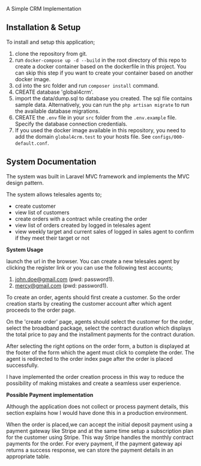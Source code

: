 A Simple CRM Implementation

## Installation & Setup
To install and setup this application; 
1. clone the repository from git.
2. run `docker-compose up -d --build` in the root directory of this repo to create a docker container based on the dockerfile in this project. You can skip this step if you want to create your container based on another docker image.
3. cd into the src folder and run `composer install` command.
4. CREATE database 'global4crm'.
5. import the data/dump.sql to database you created. The sql file contains sample data. Alternatively, you can run the `php artisan migrate` to run the available database migrations.
6. CREATE the `.env` file in your `src` folder from the `.env.example` file. Specify the database connection credentials.
7. If you used the docker image available in this repository, you need to add the domain `global4crm.test` to your hosts file. See `configs/000-default.conf`.
## System Documentation
<p>The system was built in Laravel MVC framework and 
implements the MVC design pattern.</p> 
<p>The system allows telesales agents to; 
<ul>
<li>create customer</li>
<li>view list of customers </li>
<li> create orders with a contract while creating the order</li>
<li> view list of orders created by logged in telesales agent</li>
<li> view weekly target and current sales of logged in sales agent to confirm if they meet their target or not</li>
</ul>

<p><strong>System Usage</strong></p> 
launch the url in the browser. You can create a new telesales agent by clicking 
the register link or you can use the following test accounts;

1. john.doe@gmail.com (pwd: password1).
2. mercy@gmail.com (pwd: password1).

To create an order, agents should first create a customer. So the order creation starts by creating the customer account
after which agent proceeds to the order page. 

On the 'create order' page, agents should select the customer for the order,
select the broadband package, select the contract duration which displays
the total price to pay and the installment payments for the contract duration.

After selecting the right options on the order form, a button is displayed 
at the footer of the form which the agent must click to complete the order.
The agent is redirected to the order index page after the order is placed successfully.

I have implemented the order creation process in this way to reduce the
possibility of making mistakes and create a seamless user experience.

<Strong>Possible Payment implementation</strong>

Although the application does not collect or process payment details, this section
explains how I would have done this in a production environment.

When the order is placed,we can accept the initial deposit payment using a payment gateway
like Stripe and at the same time setup a subscription plan for the customer using Stripe.
This way Stripe handles the monthly contract payments for the order.
For every payment, if the payment gateway api returns a success response, we can store the 
payment details in an appropriate table.

